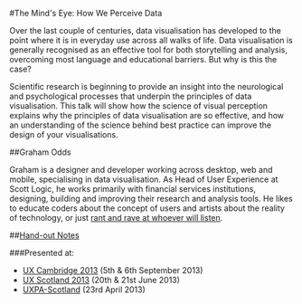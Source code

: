 #The Mind's Eye: How We Perceive Data

Over the last couple of centuries, data visualisation has developed to the point where it is in everyday use across all walks of life. Data visualisation is generally recognised as an effective tool for both storytelling and analysis, overcoming most language and educational barriers. But why is this the case?

Scientific research is beginning to provide an insight into the neurological and psychological processes that underpin the principles of data visualisation. This talk will show how the science of visual perception explains why the principles of data visualisation are so effective, and how an understanding of the science behind best practice can improve the design of your visualisations.

##Graham Odds

Graham is a designer and developer working across desktop, web and mobile, specialising in data visualisation. As Head of User Experience at Scott Logic, he works primarily with financial services institutions, designing, building and improving their research and analysis tools. He likes to educate coders about the concept of users and artists about the reality of technology, or just [rant and rave at whoever will listen](http://www.scottlogic.co.uk/blog/graham/).

##[Hand-out Notes](https://github.com/godds/the-minds-eye/blob/master/TheMindsEye.pdf)

###Presented at:
* [UX Cambridge 2013](http://uxcambridge.net/uxc2013/sessions/index.php?session=4) (5th & 6th September 2013)
* [UX Scotland 2013](http://uxscotland.net/sessions/index.php?session=6) (20th & 21st June 2013)
* [UXPA-Scotland](http://uxpa-scotland.org/events.php/the-minds-eye-the-science-behind-data-visualisation) (23rd April 2013)